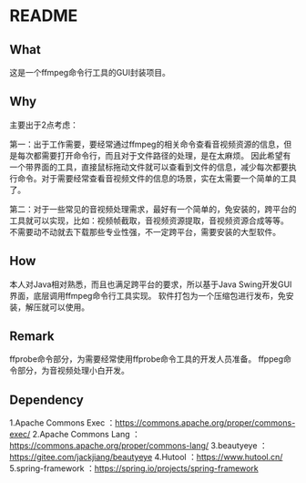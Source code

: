# README

## What

这是一个ffmpeg命令行工具的GUI封装项目。

## Why

主要出于2点考虑：

第一：出于工作需要，要经常通过ffmpeg的相关命令查看音视频资源的信息，但是每次都需要打开命令行，而且对于文件路径的处理，是在太麻烦。
因此希望有一个带界面的工具，直接鼠标拖动文件就可以查看到文件的信息，减少每次都要执行命令。对于需要经常查看音视频文件的信息的场景，实在太需要一个简单的工具了。

第二：对于一些常见的音视频处理需求，最好有一个简单的，免安装的，跨平台的工具就可以实现，比如：视频帧截取，音视频资源提取，音视频资源合成等等。
不需要动不动就去下载那些专业性强，不一定跨平台，需要安装的大型软件。

## How

本人对Java相对熟悉，而且也满足跨平台的要求，所以基于Java Swing开发GUI界面，底层调用ffmpeg命令行工具实现。
软件打包为一个压缩包进行发布，免安装，解压就可以使用。

## Remark

ffprobe命令部分，为需要经常使用ffprobe命令工具的开发人员准备。
ffppeg命令部分，为音视频处理小白开发。

## Dependency

1.Apache Commons Exec ：https://commons.apache.org/proper/commons-exec/
2.Apache Commons Lang ：https://commons.apache.org/proper/commons-lang/
3.beautyeye           ：https://gitee.com/jackjiang/beautyeye
4.Hutool              ：https://www.hutool.cn/
5.spring-framework    ：https://spring.io/projects/spring-framework

